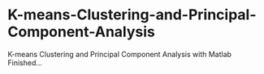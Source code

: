# K-means-Clustering-and-Principal-Component-Analysis
K-means Clustering and Principal Component Analysis with Matlab
Finished...
